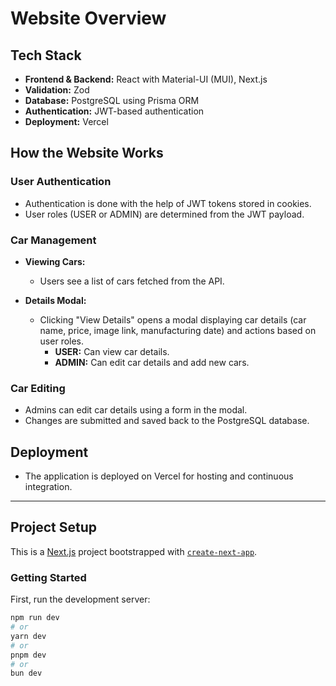 # Website Overview

## Tech Stack

- **Frontend & Backend:** React with Material-UI (MUI), Next.js
- **Validation:** Zod
- **Database:** PostgreSQL using Prisma ORM
- **Authentication:** JWT-based authentication
- **Deployment:** Vercel


## How the Website Works

### User Authentication

- Authentication is done with the help of JWT tokens stored in cookies.
- User roles (USER or ADMIN) are determined from the JWT payload.

### Car Management

- **Viewing Cars:**
  - Users see a list of cars fetched from the API.

- **Details Modal:**
  - Clicking "View Details" opens a modal displaying car details (car name, price, image link, manufacturing date) and actions based on user roles.
    - **USER:** Can view car details.
    - **ADMIN:** Can edit car details and add new cars.

### Car Editing

- Admins can edit car details using a form in the modal.
- Changes are submitted and saved back to the PostgreSQL database.

## Deployment

- The application is deployed on Vercel for hosting and continuous integration.

---

## Project Setup

This is a [Next.js](https://nextjs.org/) project bootstrapped with [`create-next-app`](https://github.com/vercel/next.js/tree/canary/packages/create-next-app).

### Getting Started

First, run the development server:

```bash
npm run dev
# or
yarn dev
# or
pnpm dev
# or
bun dev
